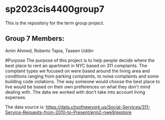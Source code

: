 # sp2023cis4400group7

This is the repository for the term group project.

## Group 7 Members:
Amin Ahmed, 
Roberto Tapia,
Taseen Uddin 

#Purpose
The purpose of this project is to help people decide where the best place to rent an apartment in NYC based on 311 complaints. The complaint types we focused on were
based around the living area and conditions ranging from parking complaints, to noise complaints and some building code violations. The way someone would choose
the best place to live would be based on their own preferences on what they don't mind dealing with. The data we worked with don't take into account living
expenses.

The data source is: 
https://data.cityofnewyork.us/Social-Services/311-Service-Requests-from-2010-to-Present/erm2-nwe9/explore
